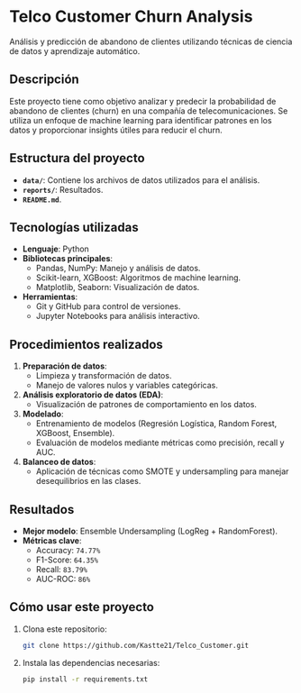 # Telco Customer Churn Analysis

Análisis y predicción de abandono de clientes utilizando técnicas de ciencia de datos y aprendizaje automático.

## Descripción

Este proyecto tiene como objetivo analizar y predecir la probabilidad de abandono de clientes (churn) en una compañía de telecomunicaciones. Se utiliza un enfoque de machine learning para identificar patrones en los datos y proporcionar insights útiles para reducir el churn.

## Estructura del proyecto

- **`data/`**: Contiene los archivos de datos utilizados para el análisis.
- **`reports/`**: Resultados.
- **`README.md`**.

## Tecnologías utilizadas

- **Lenguaje**: Python
- **Bibliotecas principales**:
  - Pandas, NumPy: Manejo y análisis de datos.
  - Scikit-learn, XGBoost: Algoritmos de machine learning.
  - Matplotlib, Seaborn: Visualización de datos.
- **Herramientas**:
  - Git y GitHub para control de versiones.
  - Jupyter Notebooks para análisis interactivo.

## Procedimientos realizados

1. **Preparación de datos**: 
   - Limpieza y transformación de datos.
   - Manejo de valores nulos y variables categóricas.
2. **Análisis exploratorio de datos (EDA)**:
   - Visualización de patrones de comportamiento en los datos.
3. **Modelado**:
   - Entrenamiento de modelos (Regresión Logística, Random Forest, XGBoost, Ensemble).
   - Evaluación de modelos mediante métricas como precisión, recall y AUC.
4. **Balanceo de datos**:
   - Aplicación de técnicas como SMOTE y undersampling para manejar desequilibrios en las clases.

## Resultados

- **Mejor modelo**: Ensemble Undersampling (LogReg + RandomForest).
- **Métricas clave**:
  - Accuracy: `74.77%`
  - F1-Score: `64.35%`
  - Recall: `83.79%`
  - AUC-ROC: `86%`

## Cómo usar este proyecto

1. Clona este repositorio:
   ```bash
   git clone https://github.com/Kastte21/Telco_Customer.git
   
2. Instala las dependencias necesarias:
   ```bash
   pip install -r requirements.txt
